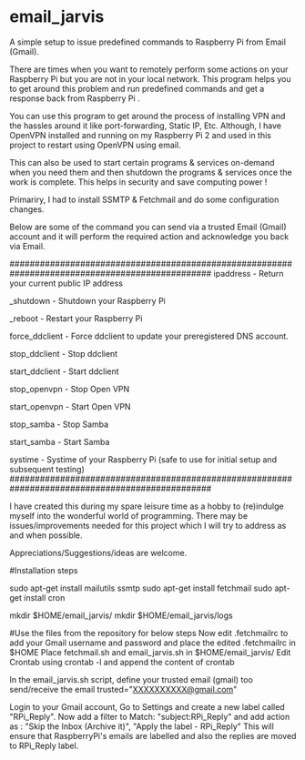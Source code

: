 # email_jarvis
A simple setup to issue predefined commands to Raspberry Pi from Email (Gmail).


There are times when you want to remotely perform some actions on your Raspberry Pi but you are not in your local network.
This program helps you to get around this problem and run predefined commands and get a response back from Raspberry Pi .


You can use this program to get around the process of installing VPN and the hassles around it like port-forwarding, Static IP, Etc.
Although, I have OpenVPN installed and running on my Raspberry Pi 2 and used in this project to restart using OpenVPN using email.

This can also be used to start certain programs & services on-demand when you need them and 
then shutdown the programs & services once the work is complete. This helps in security and save computing power !

Primariry, I had to install SSMTP &  Fetchmail and do some configuration changes.

Below are some of the command you can send via a trusted Email (Gmail) account and it will perform the required action and acknowledge you back via Email.

################################################################################################
ipaddress - Return your current public IP address

_shutdown - Shutdown your Raspberry Pi

_reboot - Restart your Raspberry Pi

force_ddclient - Force ddclient to update your preregistered DNS account.

stop_ddclient - Stop ddclient

start_ddclient - Start ddclient

stop_openvpn - Stop Open VPN

start_openvpn - Start Open VPN

stop_samba - Stop Samba

start_samba - Start Samba

systime - Systime of your Raspberry Pi (safe to use for initial setup and subsequent testing)
################################################################################################

I have created this during my spare leisure time as a hobby to (re)indulge myself into the wonderful world of programming.
There may be issues/improvements needed for this project which I will try to address as and when possible.


Appreciations/Suggestions/ideas are welcome.



#Installation steps


sudo apt-get install mailutils ssmtp
sudo apt-get install fetchmail
sudo apt-get install cron

mkdir $HOME/email_jarvis/
mkdir $HOME/email_jarvis/logs

#Use the files from the repository for below steps
Now edit .fetchmailrc to add your Gmail username and password and place the edited .fetchmailrc in $HOME
Place fetchmail.sh and email_jarvis.sh in $HOME/email_jarvis/
Edit Crontab using crontab -l and append the content of crontab

In the email_jarvis.sh script, define your trusted email (gmail) too send/receive the email
trusted="XXXXXXXXXX@gmail.com"

Login to your Gmail account, Go to Settings and create a new label called "RPi_Reply".
Now add a filter to Match: "subject:RPi_Reply" and add action as : "Skip the Inbox (Archive it)", "Apply the label - RPi_Reply"
This will ensure that RaspberryPi's emails are labelled and also the replies are moved to RPi_Reply label.

